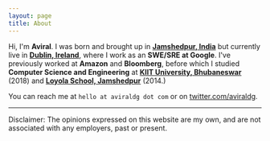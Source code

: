 ```yaml
---
layout: page
title: About
---
```


Hi, I'm **Aviral**. I was born and brought up in **[Jamshedpur, India](https://en.wikipedia.org/wiki/Jamshedpur)** but currently live in **[Dublin, Ireland](https://en.wikipedia.org/wiki/Dublin)**, where I work as an **SWE/SRE at Google**. 
I've previously worked at **Amazon** and **Bloomberg**, before which I studied **Computer Science and Engineering** at **[KIIT University, Bhubaneswar](http://kiit.ac.in/)** (2018) and **[Loyola School, Jamshedpur](https://loyolajsr.com/)** (2014.)

You can reach me at `hello at aviraldg dot com` or on [twitter.com/aviraldg](https://twitter.com/aviraldg).

---

Disclaimer: The opinions expressed on this website are my own, and are not associated with any employers, past or present.
